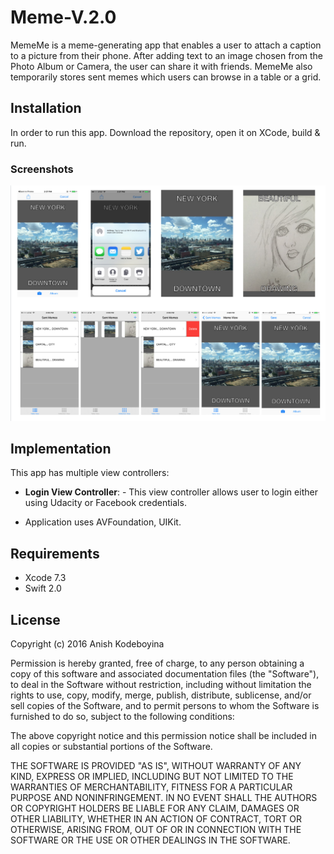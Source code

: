 # Meme-V.2.0

MemeMe is a meme-generating app that enables a user to attach a caption to a picture from their phone. After adding text to an image chosen from the Photo Album or Camera, the user can share it with friends. MemeMe also temporarily stores sent memes which users can browse in a table or a grid. 

## Installation
In order to run this app. Download the repository, open it on XCode, build & run.


### Screenshots
![alt tag](https://github.com/kak2008/Meme-V.2.0/blob/master/ScreenShots/Screen%20Shot%202016-08-04%20at%201.59.28%20AM.png)

## Implementation
This app has multiple view controllers:
- __Login View Controller__: - This view controller allows user to login either using Udacity or Facebook credentials. 

- Application uses AVFoundation, UIKit.

## Requirements
* Xcode 7.3
* Swift 2.0

## License
Copyright (c) 2016 Anish Kodeboyina

Permission is hereby granted, free of charge, to any person obtaining a copy of this software and associated documentation files (the "Software"), to deal in the Software without restriction, including without limitation the rights to use, copy, modify, merge, publish, distribute, sublicense, and/or sell copies of the Software, and to permit persons to whom the Software is furnished to do so, subject to the following conditions:

The above copyright notice and this permission notice shall be included in all copies or substantial portions of the Software.

THE SOFTWARE IS PROVIDED "AS IS", WITHOUT WARRANTY OF ANY KIND, EXPRESS OR IMPLIED, INCLUDING BUT NOT LIMITED TO THE WARRANTIES OF MERCHANTABILITY, FITNESS FOR A PARTICULAR PURPOSE AND NONINFRINGEMENT. IN NO EVENT SHALL THE AUTHORS OR COPYRIGHT HOLDERS BE LIABLE FOR ANY CLAIM, DAMAGES OR OTHER LIABILITY, WHETHER IN AN ACTION OF CONTRACT, TORT OR OTHERWISE, ARISING FROM, OUT OF OR IN CONNECTION WITH THE SOFTWARE OR THE USE OR OTHER DEALINGS IN THE SOFTWARE.
